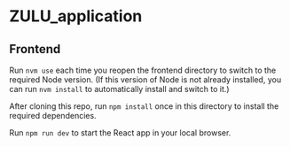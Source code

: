 # ZULU_application

## Frontend

Run `nvm use` each time you reopen the frontend directory to switch to the required Node version. (If this version of Node is not already installed, you can run `nvm install` to automatically install and switch to it.)

After cloning this repo, run `npm install` once in this directory to install the required dependencies.

Run `npm run dev` to start the React app in your local browser.
